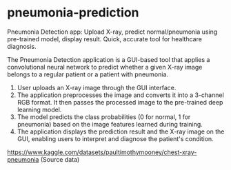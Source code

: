 # pneumonia-prediction
 Pneumonia Detection app: Upload X-ray, predict normal/pneumonia using pre-trained model, display result. Quick, accurate tool for healthcare diagnosis.

The Pneumonia Detection application is a GUI-based tool that applies a convolutional neural network to predict whether a given X-ray image belongs to a regular patient or a patient with pneumonia. 


1. User uploads an X-ray image through the GUI interface.
2. The application preprocesses the image and converts it into a 3-channel RGB format. It then passes the processed image to the pre-trained deep learning model.
3. The model predicts the class probabilities (0 for normal, 1 for pneumonia) based on the image features learned during training.
4. The application displays the prediction result and the X-ray image on the GUI, enabling users to interpret and diagnose the patient's condition.

https://www.kaggle.com/datasets/paultimothymooney/chest-xray-pneumonia (Source data)

